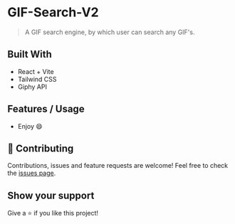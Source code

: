 # GIF-Search-V2
> A GIF search engine, by which user can search any GIF's.

## Built With 
- React + Vite
- Tailwind CSS
- Giphy API

## Features / Usage

- Enjoy :smile:

## 🤝 Contributing

Contributions, issues and feature requests are welcome!
Feel free to check the [issues page](https://github.com/Kushal1402/GIF-Search-V2/issues).

## Show your support

Give a ⭐️ if you like this project!
